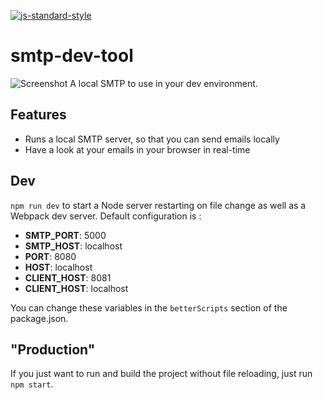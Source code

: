 [![js-standard-style](https://cdn.rawgit.com/feross/standard/master/badge.svg)](https://github.com/feross/standard)

# smtp-dev-tool

![Screenshot](http://i.imgur.com/vtkL51P.gif)
A local SMTP to use in your dev environment.

## Features

- Runs a local SMTP server, so that you can send emails locally
- Have a look at your emails in your browser in real-time

## Dev

`npm run dev` to start a Node server restarting on file change as well as a Webpack dev server. Default configuration is :
- **SMTP_PORT**: 5000
- **SMTP_HOST**: localhost
- **PORT**: 8080
- **HOST**: localhost
- **CLIENT_HOST**: 8081
- **CLIENT_HOST**: localhost

You can change these variables in the `betterScripts` section of the package.json.

## "Production"

If you just want to run and build the project without file reloading, just run `npm start`.
